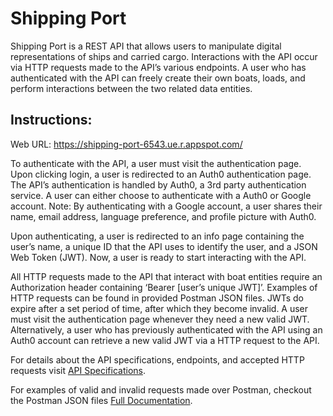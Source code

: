 # Shipping Port

Shipping Port is a REST API that allows users to manipulate digital representations of ships and carried cargo. Interactions with the API occur via HTTP requests made to the API’s various endpoints. A user who has authenticated with the API can freely create their own boats, loads, and perform interactions between the two related data entities.  

## Instructions: 

Web URL: https://shipping-port-6543.ue.r.appspot.com/ 

To authenticate with the API, a user must visit the authentication page. Upon clicking login, a user is redirected to an Auth0 authentication page. The API’s authentication is handled by Auth0, a 3rd party authentication service. A user can either choose to authenticate with a Auth0 or Google account. Note: By authenticating with a Google account, a user shares their name, email address, language preference, and profile picture with Auth0.

Upon authenticating, a user is redirected to an info page containing the user’s name, a unique ID that the API uses to identify the user, and a JSON Web Token (JWT). Now, a user is ready to start interacting with the API. 

All HTTP requests made to the API that interact with boat entities require an Authorization header containing ‘Bearer [user’s unique JWT]’. Examples of HTTP requests can be found in provided Postman JSON files. JWTs do expire after a set period of time, after which they become invalid. A user must visit the authentication page whenever they need a new valid JWT. Alternatively, a user who has previously authenticated with the API using an Auth0 account can retrieve a new valid JWT via a HTTP request to the API. 

For details about the API specifications, endpoints, and accepted HTTP requests visit [API Specifications](https://github.com/cmcverry/shippingPort/blob/main/documentation/shipping-port.pdf). 

For examples of valid and invalid requests made over Postman, checkout the Postman JSON files [Full Documentation](https://github.com/cmcverry/shippingPort/tree/main/documentation).
